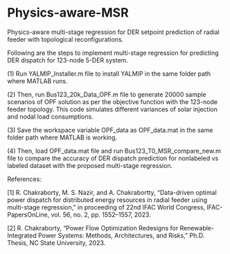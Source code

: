 # Physics-aware-MSR
Physics-aware multi-stage regression for DER setpoint prediction of radial feeder with topological reconfigurations.

Following are the steps to implement multi-stage regression for predicting DER dispatch for 123-node 5-DER system.

(1) Run YALMIP_Installer.m file to install YALMIP in the same folder path where MATLAB runs.

(2) Then, run Bus123_20k_Data_OPF.m file to generate 20000 sample scenarios of OPF solution as per the objective function with the 123-node feeder topology. This code simulates different variances of solar injection and nodal load consumptions.

(3) Save the workspace variable OPF_data as OPF_data.mat in the same folder path where MATLAB is working.

(4) Then, load OPF_data.mat file and run Bus123_T0_MSR_compare_new.m file to compare the accuracy of DER dispatch prediction for nonlabeled vs labeled dataset with the proposed multi-stage regression.

References: 

[1] R. Chakraborty, M. S. Nazir, and A. Chakrabortty, “Data-driven optimal power dispatch for distributed energy resources in radial feeder using multi-stage regression,” in proceeding of 22nd IFAC World Congress, IFAC-PapersOnLine, vol. 56, no. 2, pp. 1552–1557, 2023.

[2] R. Chakraborty, “Power Flow Optimization Redesigns for Renewable- Integrated Power Systems: Methods, Architectures, and Risks,” Ph.D. Thesis, NC State University, 2023.
